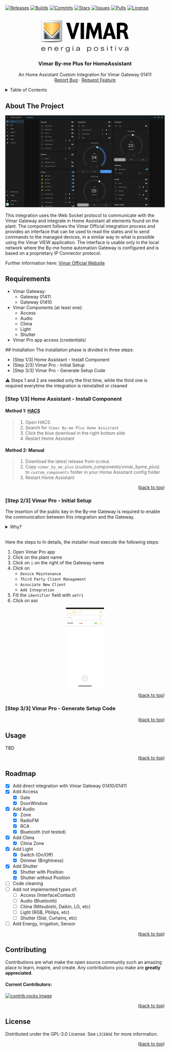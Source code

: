 <a id="readme-top"></a>
<!-- *** Don't forget to give the project a star! -->

<!-- PROJECT SHIELDS -->
[![Releases][release-shield]][release-url]
[![Builds][build-shield]][build-url]
[![Commits][commits-shield]][commits-url]
[![Stars][stars-shield]][stars-url]
[![Issues][issues-shield]][issues-url]
[![Pulls][pulls-shield]][pulls-url]
[![License][license-shield]][license-url]

<!-- PROJECT LOGO -->
<br />
<div align="center">
  <a href="https://github.com/andreaprosseda/vimar-byme-plus-homeassistant">
    <img src="images/logo.png" alt="Logo" width="auto" height="100">
  </a>

  <h3 align="center">Vimar By-me Plus for HomeAssistant</h3>

  <p align="center">
    An Home Assistant Custom Integration for Vimar Gateway 01411
    <br />
    <a href="https://github.com/andreaprosseda/vimar-byme-plus-homeassistant/issues/new?labels=bug&template=bug-report.md">Report Bug</a>
    ·
    <a href="https://github.com/andreaprosseda/vimar-byme-plus-homeassistant/issues/new?labels=enhancement&template=feature-request.md">Request Feature</a>
  </p>
</div>



<!-- TABLE OF CONTENTS -->
<details>
  <summary>Table of Contents</summary>
  <ol>
    <li><a href="#about-the-project">About The Project</a></li>
    <li><a href="#requirements">Requirements</a></li>
    <li>
      <a href="#installation">Installation</a>
      <ul>
        <li><a href="#installation">[Step 1/3] Home Assistant - Install Component</a></li>
        <li><a href="#installation">[Step 2/3] Vimar Pro - Initial Setup</a></li>
        <li><a href="#installation">[Step 3/3] Vimar Pro - Generate Setup Code</a></li>
      </ul>
    </li>
    <li><a href="#usage">Usage</a></li>
    <li><a href="#roadmap">Roadmap</a></li>
    <li><a href="#contributing">Contributing</a></li>
    <li><a href="#license">License</a></li>
  </ol>
</details>



<!-- ABOUT THE PROJECT -->
## About The Project

![Product Name Screen Shot][product-screenshot]

This integration uses the Web Socket protocol to communicate with the Vimar Gateway and integrate in Home Assistant all elements found on the plant.
The component follows the Vimar Official integration process and provides an interface that can be used to read the states and to send commands to the managed devices, in a similar way to what is possible using the Vimar VIEW application. The interface is usable only in the local network where the By-me home automation Gateway is configured and is based on a proprietary IP Connector protocol.

Further information here: [Vimar Official Website][vimar-integration-url]

## Requirements

* Vimar Gateway:
  - Gateway 01411
  - Gateway 01410
* Vimar Components (at least one):
  - Access
  - Audio
  - Clima
  - Light
  - Shutter
* Vimar Pro app access (credentials)

## Installation
The installation phase is divided in three steps:
* [Step 1/3] Home Assistant - Install Component
* [Step 2/3] Vimar Pro - Initial Setup
* [Step 3/3] Vimar Pro - Generate Setup Code

:warning: Steps 1 and 2 are needed only the first time, while the third one is required everytime the integration is reinstalled or cleaned

### [Step 1/3] Home Assistant - Install Component

#### Method 1: [HACS][hacs-url]
> 1. Open HACS
> 2. Search for `Vimar By-me Plus Home Assistant` 
> 3. Click the blue download in the right bottom side
> 4. Restart Home Assistant

#### Method 2: Manual
> 1. Download the latest release from `GitHub`
> 2. Copy `vimar_by_me_plus` (custom_components/vimar_byme_plus) to `custom_components` folder in your Home Assistant config folder
> 3. Restart Home Assistant

<p align="right">(<a href="#readme-top">back to top</a>)</p>

### [Step 2/3] Vimar Pro - Initial Setup

The insertion of the public key in the By-me Gateway is required to enable the communication between this integration and the Gateway.

<details>
  <summary>Why?</summary>
For security reasons, it is required that the client using the integration interface is identified and authenticated by the By-me home automation Gateway. 

For this purpose, an asymmetric encryption mechanism is used which requires the client to encrypt the access credentials to the server using its private key, while the server verifies the correctness of the credentials and the identity of the client using the public key (which must be previously inserted into the By-me home automation Gateway).
</details>

<br/>

Here the steps to In details, the installer must execute the following
steps:
1. Open Vimar Pro app
2. Click on the plant name
3. Click on `i` on the right of the Gateway name
4. Click on 
   * `Device Maintenance`
   * `Third Party Client Management`
   * `Associate New Client`
   * `Add Integration`
5. Fill the `identifier` field with `xm7r1`
6. Click on `Add`

<div align="center">
  <a href="https://github.com/andreaprosseda/vimar-byme-plus-homeassistant">
    <img src="images/vimar_pro_first_setup.gif" alt="Gif" width="auto" height="250">
  </a>
</div>

<p align="right">(<a href="#readme-top">back to top</a>)</p>

### [Step 3/3] Vimar Pro - Generate Setup Code

<p align="right">(<a href="#readme-top">back to top</a>)</p>

<!-- USAGE EXAMPLES -->
## Usage

TBD

<p align="right">(<a href="#readme-top">back to top</a>)</p>



<!-- ROADMAP -->
## Roadmap

- [x] Add direct integration with Vimar Gateway 01410/01411
- [x] Add Access
  - [x] Gate
  - [x] DoorWindow
- [X] Add Audio
  - [x] Zone
  - [X] RadioFM
  - [X] RCA
  - [X] Bluetooth (not tested)
- [X] Add Clima
  - [x] Clima Zone
- [x] Add Light
  - [x] Switch (On/Off)
  - [x] Dimmer (Brightness)
- [X] Add Shutter
  - [x] Shutter with Position
  - [x] Shutter without Position
- [ ] Code cleaning
- [ ] Add not implemented types of:
  - [ ] Access (InterfaceContact)
  - [ ] Audio (Bluetooth)
  - [ ] Clima (Mitsubishi, Daikin, LG, etc)
  - [ ] Light (RGB, Philips, etc)
  - [ ] Shutter (Slat, Curtains, etc)
- [ ] Add Energy, Irrigation, Sensor

<p align="right">(<a href="#readme-top">back to top</a>)</p>



<!-- CONTRIBUTING -->
## Contributing

Contributions are what make the open source community such an amazing place to learn, inspire, and create. Any contributions you make are **greatly appreciated**.

#### Current Contributors:

<a href="https://github.com/andreaprosseda/vimar-byme-plus-homeassistant/graphs/contributors">
  <img src="https://contrib.rocks/image?repo=andreaprosseda/vimar-byme-plus-homeassistant" alt="contrib.rocks image" />
</a>

<p align="right">(<a href="#readme-top">back to top</a>)</p>



<!-- LICENSE -->
## License

Distributed under the GPL-3.0 License. See `LICENSE` for more information.

<p align="right">(<a href="#readme-top">back to top</a>)</p>


<!-- ACKNOWLEDGMENTS -->
<!-- ## Acknowledgments

Use this space to list resources you find helpful and would like to give credit to. I've included a few of my favorites to kick things off!
<p align="right">(<a href="#readme-top">back to top</a>)</p> -->



<!-- MARKDOWN LINKS & IMAGES -->
[release-shield]: https://img.shields.io/github/v/release/andreaprosseda/vimar-byme-plus-homeassistant?include_prereleases&style=for-the-badge
[release-url]: https://github.com/andreaprosseda/vimar-byme-plus-homeassistant/releases

[commits-shield]: https://img.shields.io/github/commit-activity/t/andreaprosseda/vimar-byme-plus-homeassistant?style=for-the-badge
[commits-url]: https://github.com/andreaprosseda/vimar-byme-plus-homeassistant/commits/main/

[build-shield]: https://img.shields.io/github/actions/workflow/status/andreaprosseda/vimar-byme-plus-homeassistant/action.yml?branch=main&style=for-the-badge
[build-url]: https://github.com/andreaprosseda/vimar-byme-plus-homeassistant/actions/runs/11615252356/job/32345364484

[issues-shield]: https://img.shields.io/github/issues/andreaprosseda/vimar-byme-plus-homeassistant?style=for-the-badge
[issues-url]: https://github.com/andreaprosseda/vimar-byme-plus-homeassistant/issues

[pulls-shield]: https://img.shields.io/github/issues-pr/andreaprosseda/vimar-byme-plus-homeassistant?style=for-the-badge
[pulls-url]: https://github.com/andreaprosseda/vimar-byme-plus-homeassistant/pulls

[stars-shield]: https://img.shields.io/github/stars/andreaprosseda/vimar-byme-plus-homeassistant?style=for-the-badge
[stars-url]: https://github.com/andreaprosseda/vimar-byme-plus-homeassistant/stargazers

[license-shield]: https://img.shields.io/github/license/andreaprosseda/vimar-byme-plus-homeassistant?style=for-the-badge
[license-url]: https://github.com/andreaprosseda/vimar-byme-plus-homeassistant/blob/main/LICENSE


[vimar-integration-url]: https://www.vimar.com/it/it/integrazione-con-il-sistema-domotico-by-me-plus-17577122.html
[hacs-url]: https://hacs.xyz

[product-screenshot]: images/screenshot.png